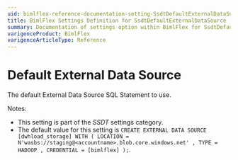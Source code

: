 ```yaml
---
uid: bimlflex-reference-documentation-setting-SsdtDefaultExternalDataSource
title: BimlFlex Settings Definition for SsdtDefaultExternalDataSource
summary: Documentation of settings option within BimlFlex for SsdtDefaultExternalDataSource
varigenceProduct: BimlFlex
varigenceArticleType: Reference
---
```


# Default External Data Source

The default External Data Source SQL Statement to use.

Notes:

* This setting is part of the *SSDT* settings category.
* The default value for this setting is `CREATE EXTERNAL DATA SOURCE [dwhload_storage]
    WITH (
        LOCATION = N'wasbs://staging@<accountname>.blob.core.windows.net'
        , TYPE = HADOOP
        , CREDENTIAL = [bimlflex]
    );`.